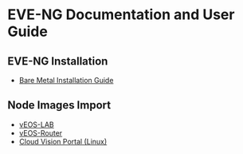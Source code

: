 # EVE-NG Documentation and User Guide

## EVE-NG Installation

* [Bare Metal Installation Guide](installation/bare_metal.md)

## Node Images Import

* [vEOS-LAB](image-import/veos-lab.md)
* [vEOS-Router](image-import/veos-Router.md)
* [Cloud Vision Portal (Linux)](image-import/cvp.md)
